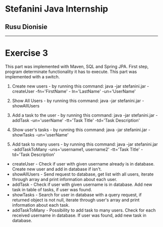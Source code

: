 # Stefanini Java Internship
## Rusu Dionisie
___
# Exercise 3
This part was implemented with Maven, SQL and Spring JPA. 
First step, program determinate functionality it has to execute. This part was implemented with a switch.

1. Create new users - by running this command:
java -jar stefanini.jar -createUser -fn='FirstName' - ln='LastName' -un='UserName'

2. Show All Users - by running this command:
java -jar stefanini.jar -showAllUsers

3. Add a task to the user - by running this command:
java -jar stefanini.jar -addTask -un='userName' -tt='Task Title' -td='Task Description'

4. Show user's tasks - by running this command:
java -jar stefanini.jar -showTasks -un='userName'

5. Add task to many users - by running this command:
java -jar stefanini.jar -addTaskToMany -uns='username1, username2' -tt='Task Title' -td='Task Description'

- createUser - Check if user with given username already is in database. Create new user and add in database if isn't.
- showAllUsers - Send request to database, get list with all users, iterate through array and print information about each user.
- addTask - Check if user with given username is in database. Add new task in table of tasks, if user was found.
- showTasks - Search for user in database with a query request, if returned object is not null, iterate through user's array and print information about each task.
- addTaskToMany - Possibility to add task to many users. Check for each received username in database. If user was found, add new task in database.


